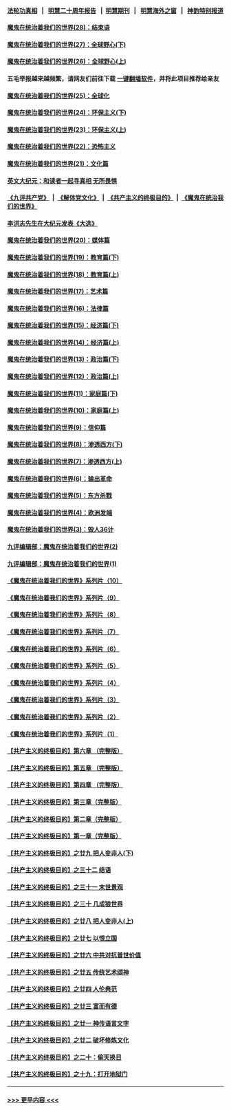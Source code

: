 #### [法轮功真相](https://github.com/gfw-breaker/truth/blob/master/README.md?t=0) &nbsp;&nbsp;|&nbsp;&nbsp; [明慧二十周年报告](https://github.com/gfw-breaker/mh-reports/blob/master/README.md?t=0) &nbsp;&nbsp;|&nbsp;&nbsp;[明慧期刊](https://github.com/gfw-breaker/mh-qikan) &nbsp;&nbsp;|&nbsp;&nbsp; [明慧海外之窗](https://github.com/gfw-breaker/mh-news/blob/master/README.md?t=0) &nbsp;&nbsp;|&nbsp;&nbsp; [神韵特别报道](https://github.com/gfw-breaker/mh-news/blob/master/shenyun.md?t=0)
#### [魔鬼在统治着我们的世界(28)：结束语](../pages/nsc422/n10936246.md?t=07211851) 
#### [魔鬼在统治着我们的世界(27)：全球野心(下)](../pages/nsc422/n10928319.md?t=07211851) 
#### [魔鬼在统治着我们的世界(26)：全球野心(上)](../pages/nsc422/n10900318.md?t=07211851) 
#### 五毛举报越来越频繁，请网友们前往下载 [一键翻墙软件](https://github.com/gfw-breaker/ssr-accounts)，并将此项目推荐给亲友
#### [魔鬼在统治着我们的世界(25)：全球化](../pages/nsc422/n10788205.md?t=07211851) 
#### [魔鬼在统治着我们的世界(24)：环保主义(下)](../pages/nsc422/n10695307.md?t=07211851) 
#### [魔鬼在统治着我们的世界(23)：环保主义(上)](../pages/nsc422/n10688613.md?t=07211851) 
#### [魔鬼在统治着我们的世界(22)：恐怖主义](../pages/nsc422/n10614727.md?t=07211851) 
#### [魔鬼在统治着我们的世界(21)：文化篇](../pages/nsc422/n10597706.md?t=07211851) 
#### [英文大纪元：和读者一起寻真相 无所畏惧](../pages/nsc422/n12542027.md?t=07211851) 
#### [《九评共产党》](https://github.com/begood0513/9ping.md/blob/master/README.md) &nbsp;|&nbsp; [《解体党文化》](../../../../jtdwh.md/blob/master/README.md)  &nbsp;|&nbsp; [《共产主义的终极目的》](../../../../gczydzjmd.md/blob/master/README.md) &nbsp;|&nbsp; [《魔鬼在统治我们的世界》](../../../../mgztzwmdsj.md/blob/master/README.md) 
#### [李洪志先生在大纪元发表《大选》](../pages/nsc422/n12534746.md?t=07211851) 
#### [魔鬼在统治着我们的世界(20)：媒体篇](../pages/nsc422/n10586579.md?t=07211851) 
#### [魔鬼在统治着我们的世界(19)：教育篇(下)](../pages/nsc422/n10564808.md?t=07211851) 
#### [魔鬼在统治着我们的世界(18)：教育篇(上)](../pages/nsc422/n10526970.md?t=07211851) 
#### [魔鬼在统治着我们的世界(17)：艺术篇](../pages/nsc422/n10499093.md?t=07211851) 
#### [魔鬼在统治着我们的世界(16)：法律篇](../pages/nsc422/n10485969.md?t=07211851) 
#### [魔鬼在统治着我们的世界(15)：经济篇(下)](../pages/nsc422/n10469975.md?t=07211851) 
#### [魔鬼在统治着我们的世界(14)：经济篇(上)](../pages/nsc422/n10457370.md?t=07211851) 
#### [魔鬼在统治着我们的世界(13)：政治篇(下)](../pages/nsc422/n10448270.md?t=07211851) 
#### [魔鬼在统治着我们的世界(12)：政治篇(上)](../pages/nsc422/n10444576.md?t=07211851) 
#### [魔鬼在统治着我们的世界(11)：家庭篇(下)](../pages/nsc422/n10440961.md?t=07211851) 
#### [魔鬼在统治着我们的世界(10)：家庭篇(上)](../pages/nsc422/n10435448.md?t=07211851) 
#### [魔鬼在统治着我们的世界(9)：信仰篇](../pages/nsc422/n10432159.md?t=07211851) 
#### [魔鬼在统治着我们的世界(8)：渗透西方(下)](../pages/nsc422/n10429603.md?t=07211851) 
#### [魔鬼在统治着我们的世界(7)：渗透西方(上)](../pages/nsc422/n10426013.md?t=07211851) 
#### [魔鬼在统治着我们的世界(6)：输出革命](../pages/nsc422/n10421536.md?t=07211851) 
#### [魔鬼在统治着我们的世界(5)：东方杀戮](../pages/nsc422/n10417707.md?t=07211851) 
#### [魔鬼在统治着我们的世界(4)：欧洲发端](../pages/nsc422/n10414890.md?t=07211851) 
#### [魔鬼在统治着我们的世界(3)：毁人36计](../pages/nsc422/n10411583.md?t=07211851) 
#### [九评编辑部：魔鬼在统治着我们的世界(2)](../pages/nsc422/n10410036.md?t=07211851) 
#### [九评编辑部：魔鬼在统治着我们的世界(1)](../pages/nsc422/n10406825.md?t=07211851) 
#### [《魔鬼在统治着我们的世界》系列片（10）](../pages/nsc422/n12292670.md?t=07211851) 
#### [《魔鬼在统治着我们的世界》系列片（9）](../pages/nsc422/n12290859.md?t=07211851) 
#### [《魔鬼在统治着我们的世界》系列片（8）](../pages/nsc422/n12287445.md?t=07211851) 
#### [《魔鬼在统治着我们的世界》系列片（7）](../pages/nsc422/n12283425.md?t=07211851) 
#### [《魔鬼在统治着我们的世界》系列片（6）](../pages/nsc422/n12282314.md?t=07211851) 
#### [《魔鬼在统治着我们的世界》系列片（5）](../pages/nsc422/n12281419.md?t=07211851) 
#### [《魔鬼在统治着我们的世界》系列片（4）](../pages/nsc422/n12274024.md?t=07211851) 
#### [《魔鬼在统治着我们的世界》系列片（3）](../pages/nsc422/n12271322.md?t=07211851) 
#### [《魔鬼在统治着我们的世界》系列片（2）](../pages/nsc422/n12269049.md?t=07211851) 
#### [《魔鬼在统治着我们的世界》系列片（1）](../pages/nsc422/n12267575.md?t=07211851) 
#### [【共产主义的终极目的】第六章 （完整版）](../pages/nsc422/n11428913.md?t=07211851) 
#### [【共产主义的终极目的】第五章 （完整版）](../pages/nsc422/n11428912.md?t=07211851) 
#### [【共产主义的终极目的】第四章 （完整版）](../pages/nsc422/n11428907.md?t=07211851) 
#### [【共产主义的终极目的】第三章（完整版）](../pages/nsc422/n11428848.md?t=07211851) 
#### [【共产主义的终极目的】第二章（完整版）](../pages/nsc422/n11428831.md?t=07211851) 
#### [【共产主义的终极目的】第一章（完整版）](../pages/nsc422/n11417651.md?t=07211851) 
#### [【共产主义的终极目的】之廿九 把人变非人(下)](../pages/nsc422/n11344140.md?t=07211851) 
#### [【共产主义的终极目的】之三十二 结语](../pages/nsc422/n11360535.md?t=07211851) 
#### [【共产主义的终极目的】之三十一 末世景观](../pages/nsc422/n11351129.md?t=07211851) 
#### [【共产主义的终极目的】之三十 几成狼世界](../pages/nsc422/n11348280.md?t=07211851) 
#### [【共产主义的终极目的】之廿八 把人变非人(上)](../pages/nsc422/n11340492.md?t=07211851) 
#### [【共产主义的终极目的】之廿七 以恨立国](../pages/nsc422/n11336944.md?t=07211851) 
#### [【共产主义的终极目的】之廿六 中共对抗普世价值](../pages/nsc422/n11324785.md?t=07211851) 
#### [【共产主义的终极目的】之廿五 传统艺术颂神](../pages/nsc422/n11296396.md?t=07211851) 
#### [【共产主义的终极目的】之廿四 人伦典范](../pages/nsc422/n11296397.md?t=07211851) 
#### [【共产主义的终极目的】之廿三 富而有德](../pages/nsc422/n11283598.md?t=07211851) 
#### [【共产主义的终极目的】之廿一 神传语言文字](../pages/nsc422/n11263265.md?t=07211851) 
#### [【共产主义的终极目的】之廿二 破坏修炼文化](../pages/nsc422/n11245728.md?t=07211851) 
#### [【共产主义的终极目的】之二十：偷天换日](../pages/nsc422/n11238846.md?t=07211851) 
#### [【共产主义的终极目的】之十九：打开地狱门](../pages/nsc422/n11206376.md?t=07211851) 

----
#### [ >>> 更早内容 <<< ](../indexes/nsc422-earlier.md)
